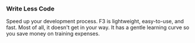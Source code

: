 ### Write Less Code

<div class="teaserIcon fa fa-code"></div>

Speed up your development process. F3 is lightweight, easy-to-use, and fast. Most of all, it doesn't get in your way. It has a gentle learning curve so you save money on training expenses.
